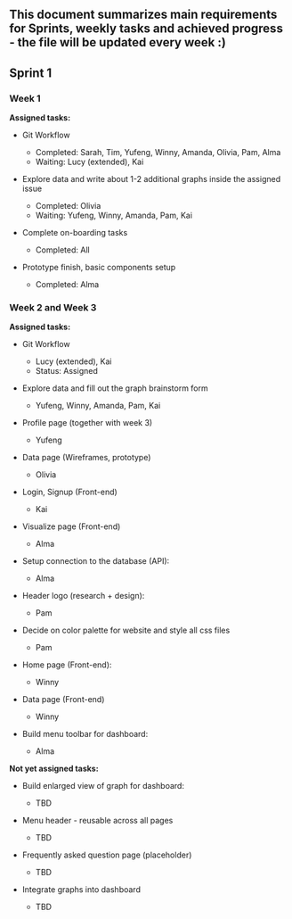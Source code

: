 ## This document summarizes main requirements for Sprints, weekly tasks and achieved progress - the file will be updated every week :)

## Sprint 1

### Week 1

**Assigned tasks:**

- Git Workflow

  - Completed: Sarah, Tim, Yufeng, Winny, Amanda, Olivia, Pam, Alma
  - Waiting: Lucy (extended), Kai

- Explore data and write about 1-2 additional graphs inside the assigned issue

  - Completed: Olivia
  - Waiting: Yufeng, Winny, Amanda, Pam, Kai

- Complete on-boarding tasks

  - Completed: All

- Prototype finish, basic components setup
  - Completed: Alma

### Week 2 and Week 3

**Assigned tasks:**

- Git Workflow

  - Lucy (extended), Kai
  - Status: Assigned

- Explore data and fill out the graph brainstorm form

  - Yufeng, Winny, Amanda, Pam, Kai

- Profile page (together with week 3)

  - Yufeng

- Data page (Wireframes, prototype)

  - Olivia

- Login, Signup (Front-end)

  - Kai

- Visualize page (Front-end)

  - Alma

- Setup connection to the database (API):

  - Alma

- Header logo (research + design):

  - Pam

- Decide on color palette for website and style all css files

  - Pam

- Home page (Front-end):

  - Winny

- Data page (Front-end)

  - Winny

- Build menu toolbar for dashboard:
  - Alma

**Not yet assigned tasks:**

- Build enlarged view of graph for dashboard:

  - TBD

- Menu header - reusable across all pages

  - TBD

- Frequently asked question page (placeholder)

  - TBD

- Integrate graphs into dashboard
  - TBD
